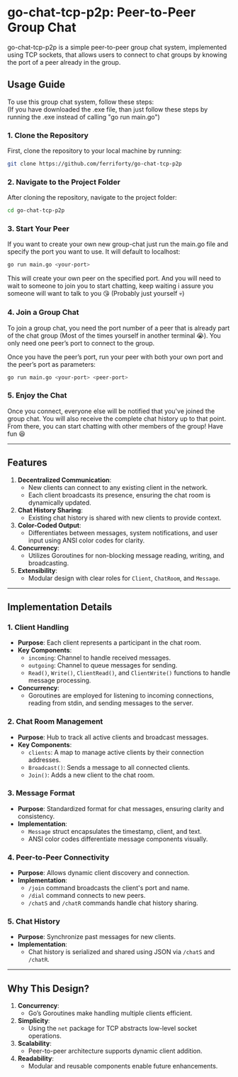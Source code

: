# go-chat-tcp-p2p: Peer-to-Peer Group Chat

go-chat-tcp-p2p is a simple peer-to-peer group chat system, implemented using TCP sockets, that allows users to connect to chat groups by knowing the port of a peer already in the group. 

## Usage Guide

To use this group chat system, follow these steps: \
(If you have downloaded the .exe file, than just follow these steps by running the .exe instead of calling "go run main.go")

### 1. Clone the Repository

First, clone the repository to your local machine by running:
```bash
git clone https://github.com/ferriforty/go-chat-tcp-p2p
```
### 2. Navigate to the Project Folder

After cloning the repository, navigate to the project folder:
```bash
cd go-chat-tcp-p2p
```
### 3. Start Your Peer

If you want to create your own new group-chat just run the main.go file and specify the port you want to use. It will default to localhost:
```bash
go run main.go <your-port>
```
This will create your own peer on the specified port.
And you will need to wait to someone to join you to start chatting, keep waiting i assure you someone will want to talk to you 😘 (Probably just yourself 💀)
### 4. Join a Group Chat

To join a group chat, you need the port number of a peer that is already part of the chat group (Most of the times yourself in another terminal 😭). You only need one peer’s port to connect to the group.

Once you have the peer’s port, run your peer with both your own port and the peer’s port as parameters:
```bash
go run main.go <your-port> <peer-port>
```
### 5. Enjoy the Chat

Once you connect, everyone else will be notified that you've joined the group chat. You will also receive the complete chat history up to that point. From there, you can start chatting with other members of the group!
Have fun 😆


---

## Features
1. **Decentralized Communication**: 
   - New clients can connect to any existing client in the network.
   - Each client broadcasts its presence, ensuring the chat room is dynamically updated.
2. **Chat History Sharing**:
   - Existing chat history is shared with new clients to provide context.
3. **Color-Coded Output**:
   - Differentiates between messages, system notifications, and user input using ANSI color codes for clarity.
4. **Concurrency**:
   - Utilizes Goroutines for non-blocking message reading, writing, and broadcasting.
5. **Extensibility**:
   - Modular design with clear roles for `Client`, `ChatRoom`, and `Message`.

---

## Implementation Details

### 1. **Client Handling**
- **Purpose**: Each client represents a participant in the chat room.
- **Key Components**:
  - `incoming`: Channel to handle received messages.
  - `outgoing`: Channel to queue messages for sending.
  - `Read()`, `Write()`, `ClientRead()`, and `ClientWrite()` functions to handle message processing.
- **Concurrency**:
  - Goroutines are employed for listening to incoming connections, reading from stdin, and sending messages to the server.

### 2. **Chat Room Management**
- **Purpose**: Hub to track all active clients and broadcast messages.
- **Key Components**:
  - `clients`: A map to manage active clients by their connection addresses.
  - `Broadcast()`: Sends a message to all connected clients.
  - `Join()`: Adds a new client to the chat room.

### 3. **Message Format**
- **Purpose**: Standardized format for chat messages, ensuring clarity and consistency.
- **Implementation**:
  - `Message` struct encapsulates the timestamp, client, and text.
  - ANSI color codes differentiate message components visually.

### 4. **Peer-to-Peer Connectivity**
- **Purpose**: Allows dynamic client discovery and connection.
- **Implementation**:
  - `/join` command broadcasts the client's port and name.
  - `/dial` command connects to new peers.
  - `/chatS` and `/chatR` commands handle chat history sharing.

### 5. **Chat History**
- **Purpose**: Synchronize past messages for new clients.
- **Implementation**:
  - Chat history is serialized and shared using JSON via `/chatS` and `/chatR`.

---

## Why This Design?
1. **Concurrency**: 
   - Go’s Goroutines make handling multiple clients efficient.
2. **Simplicity**:
   - Using the `net` package for TCP abstracts low-level socket operations.
3. **Scalability**:
   - Peer-to-peer architecture supports dynamic client addition.
4. **Readability**:
   - Modular and reusable components enable future enhancements.

